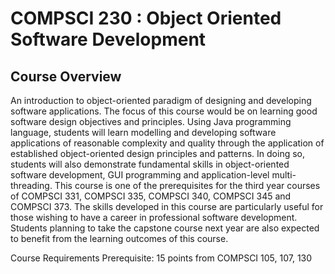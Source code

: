 # COMPSCI 230 : Object Oriented Software Development

## Course Overview

An introduction to object-oriented paradigm of designing and developing software applications. The focus of this course would be on learning good software design objectives and principles. Using Java programming language, students will learn modelling and developing software applications of reasonable complexity and quality through the application of established object-oriented design principles and patterns. In doing so, students will also demonstrate fundamental skills in object-oriented software development, GUI programming and application-level multi-threading.
This course is one of the prerequisites for the third year courses of COMPSCI 331, COMPSCI 335, COMPSCI 340, COMPSCI 345 and COMPSCI 373. The skills developed in this course are particularly useful for those wishing to have a career in professional software development. Students planning to take the capstone course next year are also expected to benefit from the learning outcomes of this course.

Course Requirements
Prerequisite: 15 points from COMPSCI 105, 107, 130
